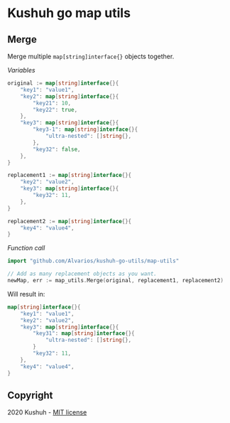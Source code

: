 # Kushuh go map utils

## Merge

Merge multiple `map[string]interface{}` objects together.

*Variables*
```go
original := map[string]interface{}{
    "key1": "value1",
    "key2": map[string]interface{}{
        "key21": 10,
        "key22": true,
    },
    "key3": map[string]interface{}{
        "key3-1": map[string]interface{}{
            "ultra-nested": []string{},
        },
        "key32": false,
    },
}

replacement1 := map[string]interface{}{
    "key2": "value2",
    "key3": map[string]interface{}{
        "key32": 11,
    },
}

replacement2 := map[string]interface{}{
    "key4": "value4",
}
```

*Function call*
```go
import "github.com/Alvarios/kushuh-go-utils/map-utils"

// Add as many replacement objects as you want.
newMap, err := map_utils.Merge(original, replacement1, replacement2)
```

Will result in:

```go
map[string]interface{}{
    "key1": "value1",
    "key2": "value2",
    "key3": map[string]interface{}{
        "key31": map[string]interface{}{
            "ultra-nested": []string{},
        }
        "key32": 11,
    },
    "key4": "value4",
}
```

## Copyright
2020 Kushuh - [MIT license](https://github.com/Alvarios/kushuh-go-utils/blob/master/LICENSE)
